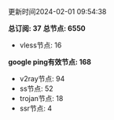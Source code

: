 更新时间2024-02-01 09:54:38

**总订阅: 37**
**总节点: 6550**
- vless节点: 16

**google ping有效节点: 168**
- v2ray节点: 94
- ss节点: 52
- trojan节点: 18
- ssr节点: 4
